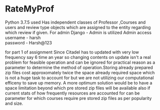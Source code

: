 # RateMyProf
Python 3.7.5 used 
Has independent classes of Professor ,Courses and users and review type objects which are assigned to the entity
regarding which review if given.
For admin Django - Admin is utilized 
Admin access
username - harsh  
password - Harsh@123

for part 1 of assignment
Since Citadel has to updated with very low frequency say 6 time an year so changing contents on update isn't a real problem for feasible operation and can be ignored for practical reason as a parameter to determine the method of operation.Storing already prepared zip files cost approxomately twice the space already required space which is not a huge task to account for but we are not utilizing our computational efficeny to save up memory. A more optimum solution would be to have a space limitation beyond which pre stored zip files will be available also if current stats of how frequently resources are accounted for can be parameter for which courses require pre stored zip files as per popularity and size.
